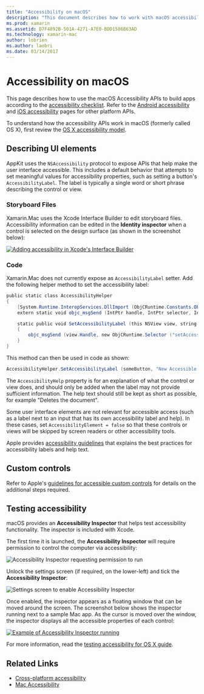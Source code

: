```yaml
---
title: "Accessibility on macOS"
description: "This document describes how to work with macOS accessibility features in a Xamarin.Mac app. It discusses describing UI elements in storyboards and code, custom controls, and testing accessibility."
ms.prod: xamarin
ms.assetid: D7F4892B-501A-4271-A7E0-BDD1586B63AD
ms.technology: xamarin-mac
author: lobrien
ms.author: laobri
ms.date: 03/14/2017
---
```


# Accessibility on macOS

This page describes how to use the macOS Accessibility APIs
to build apps according to the
[accessibility checklist](~/cross-platform/app-fundamentals/accessibility.md).
Refer to the [Android accessibility](~/android/app-fundamentals/accessibility.md)
and [iOS accessibility](~/ios/app-fundamentals/accessibility.md) pages for
other platform APIs.

To understand how the accessibility APIs work in macOS (formerly called OS X), first review
the [OS X accessibility model](https://developer.apple.com/library/mac/documentation/Accessibility/Conceptual/AccessibilityMacOSX/OSXAXmodel.html).

## Describing UI elements

AppKit uses the `NSAccessibility` protocol to expose APIs that help
make the user interface accessible. This includes a default behavior
that attempts to set meaningful values for accessibility properties, such
as setting a button's `AccessibilityLabel`. The label
is typically a single word or short phrase describing the control or view.

### Storyboard Files

Xamarin.Mac uses the Xcode Interface Builder to edit storyboard files.
Accessibility information can be edited in the **Identity inspector**
when a control is selected on the design surface (as shown in the screenshot below):

[![Adding accessibility in Xcode's Interface Builder](accessibility-images/xcode.png "Adding accessibility in Xcode's Interface Builder")](accessibility-images/xcode-large.png#lightbox)

### Code

Xamarin.Mac does not currently expose as `AccessibilityLabel` setter.  Add 
the following helper method to set the accessibility label:

```csharp
public static class AccessibilityHelper
{
	[System.Runtime.InteropServices.DllImport (ObjCRuntime.Constants.ObjectiveCLibrary)]
	extern static void objc_msgSend (IntPtr handle, IntPtr selector, IntPtr label);

	static public void SetAccessibilityLabel (this NSView view, string value)
	{
		objc_msgSend (view.Handle, new ObjCRuntime.Selector ("setAccessibilityLabel:").Handle, new NSString (value).Handle);
	}
}
```

This method can then be used in code as shown:

```csharp
AccessibilityHelper.SetAccessibilityLabel (someButton, "New Accessible Description");
```

The `AccessibilityHelp` property is for an explanation of what the control
or view does, and should only be added when the label may not provide sufficient
information. The help text should still be kept as short as possible, for
example "Deletes the document".

Some user interface elements are not relevant for accessible access (such as
a label next to an input that has its own accessibility label and help).
In these cases, set `AccessibilityElement = false` so that these controls or
views will be skipped by screen readers or other accessibility tools.

Apple provides [accessibility guidelines](https://developer.apple.com/library/mac/documentation/Accessibility/Conceptual/AccessibilityMacOSX/EnhancingtheAccessibilityofStandardAppKitControls.html)
that explains the best practices for accessibility labels and help text.

## Custom controls

Refer to Apple's [guidelines for accessible custom controls](https://developer.apple.com/library/mac/documentation/Accessibility/Conceptual/AccessibilityMacOSX/ImplementingAccessibilityforCustomControls.html)
for details on the additional steps required.

## Testing accessibility

macOS provides an **Accessibility Inspector** that helps test
accessibility functionality. The inspector is included with Xcode.

The first time it is launched, the **Accessibility Inspector** will
require permission to control the computer via accessibility:

![Accessibility Inspector requesting permission to run](accessibility-images/accessibility-inspector-1.png "Accessibility Inspector requesting permission to run")

Unlock the settings screen (if required, on the lower-left) and tick
the **Accessibility Inspector**:

![Settings screen to enable Accessibility Inspector](accessibility-images/accessibility-inspector-2.png "Settings screen to enable Accessibility Inspector")

Once enabled, the inspector appears as a floating window that can be moved around
the screen. The screenshot below shows the inspector running next to a sample Mac app. As the cursor
is moved over the window, the inspector displays all the accessible properties
of each control:

[![Example of Accessibility Inspector running](accessibility-images/accessibility-example.png "Example of Accessibility Inspector running")](accessibility-images/accessibility-example-large.png#lightbox)

For more information, read the [testing accessibility for OS X guide](https://developer.apple.com/library/mac/documentation/Accessibility/Conceptual/AccessibilityMacOSX/OSXAXTestingApps.html).



## Related Links

- [Cross-platform accessibility](~/cross-platform/app-fundamentals/accessibility.md)
- [Mac Accessibility](https://www.apple.com/accessibility/mac/)
